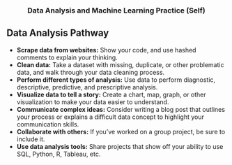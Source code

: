 ### <p align = 'center'>Data Analysis and Machine Learning Practice (Self)</p>

## Data Analysis Pathway

- **Scrape data from websites:** Show your code, and use hashed comments to explain your thinking.
- **Clean data:** Take a dataset with missing, duplicate, or other problematic data, and walk through your data cleaning process.
- **Perform different types of analysis:** Use data to perform diagnostic, descriptive, predictive, and prescriptive analysis.
- **Visualize data to tell a story:** Create a chart, map, graph, or other visualization to make your data easier to understand.
- **Communicate complex ideas:** Consider writing a blog post that outlines your process or explains a difficult data concept to highlight your communication skills.
- **Collaborate with others:** If you’ve worked on a group project, be sure to include it.
- **Use data analysis tools:** Share projects that show off your ability to use SQL, Python, R, Tableau, etc.